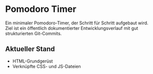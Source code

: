 # Pomodoro Timer

Ein minimaler Pomodoro-Timer, der Schritt für Schritt aufgebaut wird.  
Ziel ist ein öffentlich dokumentierter Entwicklungsverlauf mit gut strukturierten Git-Commits.

## Aktueller Stand

- HTML-Grundgerüst
- Verknüpfte CSS- und JS-Dateien

